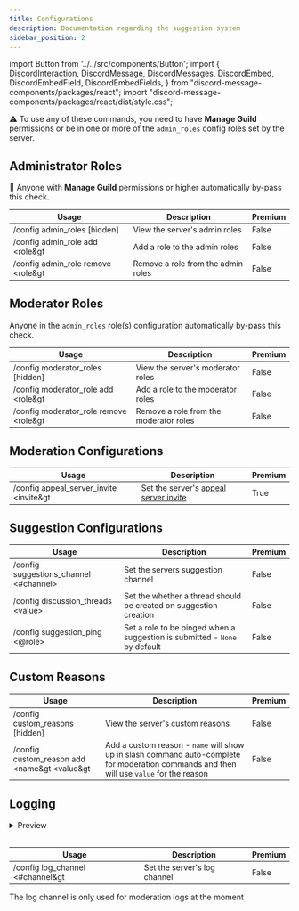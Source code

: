 ```yaml
---
title: Configurations
description: Documentation regarding the suggestion system
sidebar_position: 2
---
```


import Button from '../../src/components/Button';
import {
  DiscordInteraction,
  DiscordMessage,
  DiscordMessages,
  DiscordEmbed,
  DiscordEmbedField,
  DiscordEmbedFields,
} from "discord-message-components/packages/react";
import "discord-message-components/packages/react/dist/style.css";

<div className="box yellow">
⚠ To use any of these commands, you need to have <strong>Manage Guild</strong> permissions or be in one or more of the <code>admin_roles</code> config roles set by the server.
</div>

## Administrator Roles

<div className="box red">
🛑 Anyone with <strong>Manage Guild</strong> permissions or higher automatically by-pass this check.
</div>

| Usage | Description | Premium |
| ----------- | ----------- | ----------- |
| <span className="mention">/config admin_roles [hidden]</span> | View the server's admin roles | False |
| <span className="mention">/config admin_role add &lt;role&gt</span>| Add a role to the admin roles | False |
| <span className="mention">/config admin_role remove &lt;role&gt</span>| Remove a role from the admin roles | False |

## Moderator Roles

<div className="box">
Anyone in the <code>admin_roles</code> role(s) configuration automatically by-pass this check.
</div>

| Usage | Description | Premium |
| ----------- | ----------- | ----------- |
| <span className="mention">/config moderator_roles [hidden]</span> | View the server's moderator roles | False |
| <span className="mention">/config moderator_role add &lt;role&gt</span> | Add a role to the moderator roles | False |
| <span className="mention">/config moderator_role remove &lt;role&gt</span> | Remove a role from the moderator roles | False |

## Moderation Configurations

| Usage | Description | Premium |
| ----------- | ----------- | ----------- |
| <span className="mention">/config appeal_server_invite &lt;invite&gt</span> | Set the server's [appeal server invite](../updates/appeal-server-invite-notice.md) | <premium>True</premium> |

## Suggestion Configurations

| Usage | Description | Premium |
| ----------- | ----------- | ----------- |
| <span className="mention">/config suggestions_channel &lt;#channel&gt;</span> | Set the servers suggestion channel | False |
| <span className="mention">/config discussion_threads &lt;value&gt;</span> | Set the whether a thread should be created on suggestion creation | False |
| <span className="mention">/config suggestion_ping &lt;@role&gt;</span> | Set a role to be pinged when a suggestion is submitted - `None` by default | False |

## Custom Reasons

| Usage | Description | Premium |
| ----------- | ----------- | ----------- |
| <span className="mention">/config custom_reasons [hidden]</span> | View the server's custom reasons | False |
| <span className="mention">/config custom_reason add &lt;name&gt &lt;value&gt</span> | Add a custom reason - `name` will show up in slash command auto-complete for moderation commands and then will use `value` for the reason | False |

## Logging

<div className="box" style={{'padding-bottom':'0.25rem'}}>
<details className="customdetails">
  <summary>Preview</summary>

  <h3>Mutes</h3>

  ![Logging Preview 1](../assets/muteexample.png)
  <h3>Warnings</h3>

  ![Logging Preview 1](../assets/warningexample.png)
</details>
</div>
<br/>

| Usage | Description | Premium |
| ----------- | ----------- | ----------- |
| <span className="mention">/config log_channel &lt;#channel&gt</span> | Set the server's log channel | False |

<div className="box blue">
The log channel is only used for moderation logs at the moment
</div>